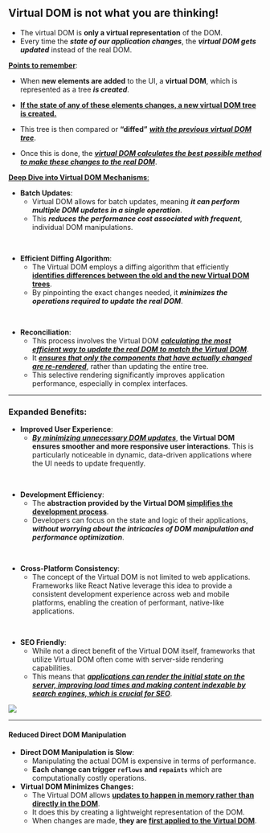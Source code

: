 ## Virtual DOM is not what you are thinking!

- The virtual DOM is **only a virtual representation** of the DOM.
- Every time the ***state of our application changes***, the **_virtual DOM gets updated_** instead of the real DOM.

<ins>**Points to remember**</ins>:

- When **new elements are added** to the UI, a **virtual DOM**, which is represented as a tree **_is created_**.

- <ins> **If the state of any of these elements changes, a new virtual DOM tree is created.**</ins>

- This tree is then compared or **“diffed”** <ins>***with the previous virtual DOM tree***</ins>.

- Once this is done, the <ins>***virtual DOM calculates the best possible method to make these changes to the real DOM***</ins>.

<ins>**Deep Dive into Virtual DOM Mechanisms**:</ins>
 - **Batch Updates**:
    - Virtual DOM allows for batch updates, meaning ***it can perform multiple DOM updates in a single operation***. 
    -  This ***reduces the performance cost associated with frequent***, individual DOM manipulations.
  <br/>

 - **Efficient Diffing Algorithm**:
   - The Virtual DOM employs a diffing algorithm that efficiently <ins>**identifies differences between the old and the new Virtual DOM trees**</ins>. 
   - By pinpointing the exact changes needed, it ***minimizes the operations required to update the real DOM***.
  <br/>

 - **Reconciliation**: 
   -  This process involves the Virtual DOM <ins>***calculating the most efficient way to update the real DOM to match the Virtual DOM***</ins>.
   - It <ins>***ensures that only the components that have actually changed are re-rendered***</ins>, rather than updating the entire tree. 
   - This selective rendering significantly improves application performance, especially in complex interfaces.
 


----

### **Expanded Benefits**:

 - **Improved User Experience**: 
    - <ins>***By minimizing unnecessary DOM updates***</ins>, **the Virtual DOM ensures smoother and more responsive user interactions**. This is particularly noticeable in dynamic, data-driven applications where the UI needs to update frequently.
<br/>

- **Development Efficiency**: 
  - The **abstraction provided by the Virtual DOM <ins>simplifies the development process**</ins>. 
  - Developers can focus on the state and logic of their applications, ***without worrying about the intricacies of DOM manipulation and performance optimization***.

<br/>


- **Cross-Platform Consistency**: 
  - The concept of the Virtual DOM is not limited to web applications. Frameworks like React Native leverage this idea to provide a consistent development experience across web and mobile platforms, enabling the creation of performant, native-like applications.
<br/>

- **SEO Friendly**: 
  - While not a direct benefit of the Virtual DOM itself, frameworks that utilize Virtual DOM often come with server-side rendering capabilities. 
  - This means that <ins>***applications can render the initial state on the server, improving load times and making content indexable by search engines, which is crucial for SEO***</ins>.


<img src="https://github.com/krishnakiriti04/react-interview-questions/raw/master/assets/dom.png">


----

#### Reduced Direct DOM Manipulation
- **Direct DOM Manipulation is Slow**: 
  - Manipulating the actual DOM is expensive in terms of performance. 
  - **Each change can trigger `reflows` and `repaints`** which are computationally costly operations.
- **Virtual DOM Minimizes Changes:** 
  - The Virtual DOM allows <ins>**updates to happen in memory rather than directly in the DOM**</ins>. 
  - It does this by creating a lightweight representation of the DOM. 
  - When changes are made, **they are <ins>first applied to the Virtual DOM</ins>**.
